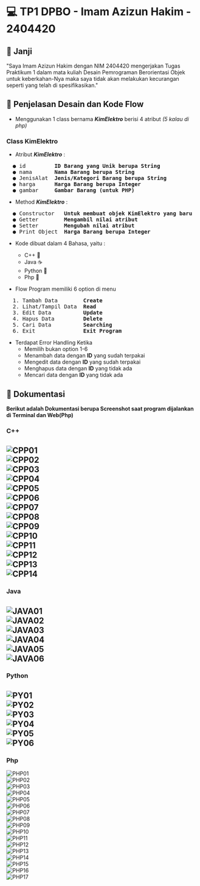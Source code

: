 # 💻 TP1 DPBO - Imam Azizun Hakim - 2404420


## 🤝 Janji
"Saya Imam Azizun Hakim dengan NIM 2404420 mengerjakan Tugas Praktikum 1 dalam mata kuliah Desain Pemrograman Berorientasi Objek untuk keberkahan-Nya maka saya tidak akan melakukan kecurangan seperti yang telah di spesifikasikan."


## 🔀 Penjelasan Desain dan Kode Flow
- Menggunakan 1 class bernama **_KimElektro_** berisi 4 atribut _(5 kalau di php)_

### Class KimElektro
- Atribut **_KimElektro_** :
<pre>
  ● id         <strong>ID Barang yang Unik berupa String</strong>
  ● nama       <strong>Nama Barang berupa String</strong>
  ● JenisAlat  <strong>Jenis/Kategori Barang berupa String</strong>
  ● harga      <strong>Harga Barang berupa Integer</strong>
  ● gambar     <strong>Gambar Barang (untuk PHP)</strong>
</pre>

- Method **_KimElektro_** :
<pre>
  ● Constructor   <strong>Untuk membuat objek KimElektro yang baru</strong>
  ● Getter        <strong>Mengambil nilai atribut</strong>
  ● Setter        <strong>Mengubah nilai atribut</strong>
  ● Print Object  <strong>Harga Barang berupa Integer</strong>
</pre>

- Kode dibuat dalam 4 Bahasa, yaitu :
  - C++ 💠
  - Java ☕
  - Python 🐍
  - Php 🐘

- Flow Program memiliki 6 option di menu
<pre>
  1. Tambah Data        <strong>Create</strong>
  2. Lihat/Tampil Data  <strong>Read</strong>
  3. Edit Data          <strong>Update</strong>
  4. Hapus Data         <strong>Delete</strong>
  5. Cari Data          <strong>Searching</strong>
  6. Exit               <strong>Exit Program</strong>
</pre>

- Terdapat Error Handling Ketika
  - Memilih bukan option 1-6
  - Menambah data dengan **ID** yang sudah terpakai
  - Mengedit data dengan **ID** yang sudah terpakai
  - Menghapus data dengan **ID** yang tidak ada
  - Mencari data dengan **ID** yang tidak ada
    
 ## 📝 Dokumentasi
 **Berikut adalah Dokumentasi berupa Screenshot saat program dijalankan di Terminal dan Web(Php)**
 ### C++
![CPP01](Dokumentasi/C++/CPP01.png)  
![CPP02](Dokumentasi/C++/CPP02.png)  
![CPP03](Dokumentasi/C++/CPP03.png)  
![CPP04](Dokumentasi/C++/CPP04.png)  
![CPP05](Dokumentasi/C++/CPP05.png)  
![CPP06](Dokumentasi/C++/CPP06.png)  
![CPP07](Dokumentasi/C++/CPP07.png)  
![CPP08](Dokumentasi/C++/CPP08.png)  
![CPP09](Dokumentasi/C++/CPP09.png)  
![CPP10](Dokumentasi/C++/CPP10.png)  
![CPP11](Dokumentasi/C++/CPP11.png)  
![CPP12](Dokumentasi/C++/CPP12.png)  
![CPP13](Dokumentasi/C++/CPP13.png)  
![CPP14](Dokumentasi/C++/CPP14.png)  
---
 ### Java
![JAVA01](Dokumentasi/Jawa/JAVA01.png)  
![JAVA02](Dokumentasi/Jawa/JAVA02.png)  
![JAVA03](Dokumentasi/Jawa/JAVA03.png)  
![JAVA04](Dokumentasi/Jawa/JAVA04.png)  
![JAVA05](Dokumentasi/Jawa/JAVA05.png)  
![JAVA06](Dokumentasi/Jawa/JAVA06.png)  
---
 ### Python
![PY01](Dokumentasi/Python/PY01.png)  
![PY02](Dokumentasi/Python/PY02.png)  
![PY03](Dokumentasi/Python/PY03.png)  
![PY04](Dokumentasi/Python/PY04.png)  
![PY05](Dokumentasi/Python/PY05.png)  
![PY06](Dokumentasi/Python/PY06.png) 
---
 ### Php
 ![PHP01](Dokumentasi/Php/PHP01.png)  
![PHP02](Dokumentasi/Php/PHP02.png)  
![PHP03](Dokumentasi/Php/PHP03.png)  
![PHP04](Dokumentasi/Php/PHP04.png)  
![PHP05](Dokumentasi/Php/PHP05.png)  
![PHP06](Dokumentasi/Php/PHP06.png)  
![PHP07](Dokumentasi/Php/PHP07.png)  
![PHP08](Dokumentasi/Php/PHP08.png)  
![PHP09](Dokumentasi/Php/PHP09.png)  
![PHP10](Dokumentasi/Php/PHP10.png)  
![PHP11](Dokumentasi/Php/PHP11.png)  
![PHP12](Dokumentasi/Php/PHP12.png)  
![PHP13](Dokumentasi/Php/PHP13.png)  
![PHP14](Dokumentasi/Php/PHP14.png)  
![PHP15](Dokumentasi/Php/PHP15.png)  
![PHP16](Dokumentasi/Php/PHP16.png)  
![PHP17](Dokumentasi/Php/PHP17.png)  
